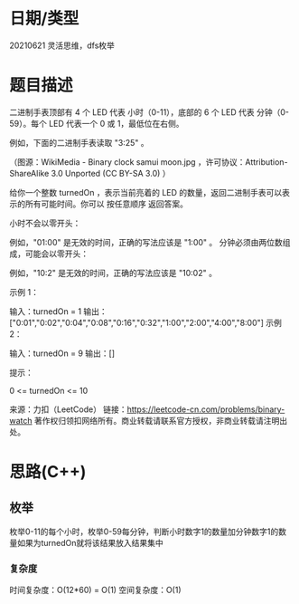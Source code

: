 <!--
 * @Author: baisichen
 * @Date: 2021-04-24 16:02:25
 * @LastEditTime: 2021-06-21 14:25:05
 * @LastEditors: baisichen
 * @Description: 
-->
# 日期/类型
20210621 灵活思维，dfs枚举
# 题目描述
二进制手表顶部有 4 个 LED 代表 小时（0-11），底部的 6 个 LED 代表 分钟（0-59）。每个 LED 代表一个 0 或 1，最低位在右侧。

例如，下面的二进制手表读取 "3:25" 。


（图源：WikiMedia - Binary clock samui moon.jpg ，许可协议：Attribution-ShareAlike 3.0 Unported (CC BY-SA 3.0) ）

给你一个整数 turnedOn ，表示当前亮着的 LED 的数量，返回二进制手表可以表示的所有可能时间。你可以 按任意顺序 返回答案。

小时不会以零开头：

例如，"01:00" 是无效的时间，正确的写法应该是 "1:00" 。
分钟必须由两位数组成，可能会以零开头：

例如，"10:2" 是无效的时间，正确的写法应该是 "10:02" 。
 

示例 1：

输入：turnedOn = 1
输出：["0:01","0:02","0:04","0:08","0:16","0:32","1:00","2:00","4:00","8:00"]
示例 2：

输入：turnedOn = 9
输出：[]
 

提示：

0 <= turnedOn <= 10

来源：力扣（LeetCode）
链接：https://leetcode-cn.com/problems/binary-watch
著作权归领扣网络所有。商业转载请联系官方授权，非商业转载请注明出处。

# 思路(C++)
## 枚举
枚举0-11的每个小时，枚举0-59每分钟，判断小时数字1的数量加分钟数字1的数量如果为turnedOn就将该结果放入结果集中

### 复杂度
时间复杂度：O(12*60) = O(1) 
空间复杂度：O(1)
